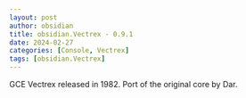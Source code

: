 ```yaml
---
layout: post
author: obsidian
title: obsidian.Vectrex - 0.9.1
date: 2024-02-27
categories: [Console, Vectrex]
tags: [obsidian.Vectrex]
---
```

GCE Vectrex released in 1982.
Port of the original core by Dar.
